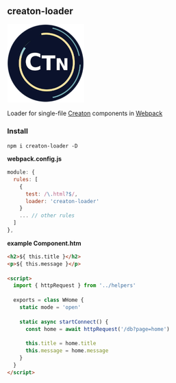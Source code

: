 ## creaton-loader

![creaton](https://raw.githubusercontent.com/reacton-js/creaton/main/logo.png)

Loader for single-file [Creaton](https://www.npmjs.com/package/creaton-js) components in [Webpack](https://webpack.js.org/)

### Install

```
npm i creaton-loader -D
```

**webpack.config.js**

```js
module: {
  rules: [
    {
      test: /\.html?$/,
      loader: 'creaton-loader'
    }
    ... // other rules
  ]
},
```

**example Component.htm**

```html
<h2>${ this.title }</h2>
<p>${ this.message }</p>

<script>
  import { httpRequest } from '../helpers'

  exports = class WHome {
    static mode = 'open'

    static async startConnect() {
      const home = await httpRequest('/db?page=home')
      
      this.title = home.title
      this.message = home.message
    }
  }
</script>
```
